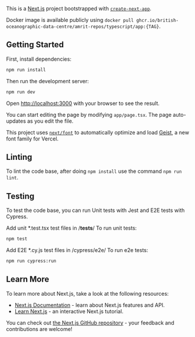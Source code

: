 This is a [Next.js](https://nextjs.org) project bootstrapped with [`create-next-app`](https://nextjs.org/docs/app/api-reference/cli/create-next-app).

Docker image is available publicly using `docker pull ghcr.io/british-oceanographic-data-centre/amrit-repos/typescript/app:{TAG}`.

## Getting Started


First, install dependencies:

```bash
npm run install
```

Then run the development server:

```bash
npm run dev
```

Open [http://localhost:3000](http://localhost:3000) with your browser to see the result.

You can start editing the page by modifying `app/page.tsx`. The page auto-updates as you edit the file.

This project uses [`next/font`](https://nextjs.org/docs/app/building-your-application/optimizing/fonts) to automatically optimize and load [Geist](https://vercel.com/font), a new font family for Vercel.

## Linting

To lint the code base, after doing `npm install` use the command `npm run lint`.

## Testing

To test the code base, you can run Unit tests with Jest and E2E tests with Cypress.

Add unit *.test.tsx test files in /__tests__/ 
To run unit tests:

```bash
npm test
```

Add E2E *.cy.js test files in /cypress/e2e/
To run e2e tests:

```bash
npm run cypress:run
```

## Learn More

To learn more about Next.js, take a look at the following resources:

- [Next.js Documentation](https://nextjs.org/docs) - learn about Next.js features and API.
- [Learn Next.js](https://nextjs.org/learn) - an interactive Next.js tutorial.

You can check out [the Next.js GitHub repository](https://github.com/vercel/next.js) - your feedback and contributions are welcome!
